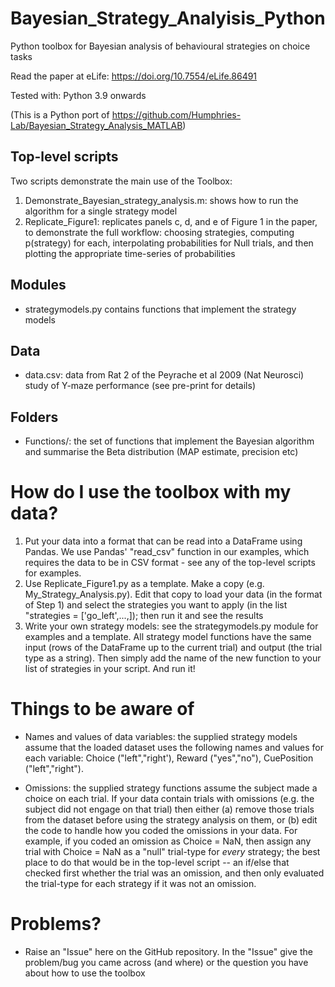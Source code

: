 # Bayesian_Strategy_Analyisis_Python

Python toolbox for Bayesian analysis of behavioural strategies on choice tasks

Read the paper at eLife: https://doi.org/10.7554/eLife.86491

Tested with: Python 3.9 onwards

(This is a Python port of https://github.com/Humphries-Lab/Bayesian_Strategy_Analysis_MATLAB)

## Top-level scripts
Two scripts demonstrate the main use of the Toolbox:
1. Demonstrate_Bayesian_strategy_analysis.m: shows how to run the algorithm for a single strategy model  
2. Replicate_Figure1: replicates panels c, d, and e of Figure 1 in the paper, to demonstrate the full workflow: choosing strategies, computing p(strategy) for each, interpolating probabilities for Null trials, and then plotting the appropriate time-series of probabilities

## Modules
- strategymodels.py contains functions that implement the strategy models

## Data
- data.csv: data from Rat 2 of the Peyrache et al 2009 (Nat Neurosci) study of Y-maze performance (see pre-print for details)

## Folders
- Functions/: the set of functions that implement the Bayesian algorithm and summarise the Beta distribution (MAP estimate, precision etc)

# How do I use the toolbox with my data?
1. Put your data into a format that can be read into a DataFrame using Pandas. We use Pandas' "read_csv" function in our examples, which requires the data to be in CSV format - see any of the top-level scripts for examples. 
2. Use Replicate_Figure1.py as a template. Make a copy (e.g. My_Strategy_Analysis.py). Edit that copy to load your data (in the format of Step 1) and select the strategies you want to apply (in the list "strategies = ['go_left',...,]); then run it and see the results
3. Write your own strategy models: see the strategymodels.py module for examples and a template. All strategy model functions have the same input (rows of the DataFrame up to the current trial) and output (the trial type as a string). Then simply add the name of the new function to your list of strategies in your script. And run it!

# Things to be aware of
- Names and values of data variables: the supplied strategy models assume that the loaded dataset uses the following names and values for each variable: Choice ("left","right'), Reward ("yes","no"), CuePosition ("left","right"). 

- Omissions: the supplied strategy functions assume the subject made a choice on each trial. If your data contain trials with omissions (e.g. the subject did not engage on that trial) then either (a) remove those trials from the dataset before using the strategy analysis on them, or (b) edit the code to handle how you coded the omissions in your data. For example, if you coded an omission as Choice = NaN, then assign any trial with Choice = NaN as a "null" trial-type for *every* strategy; the best place to do that would be in the top-level script -- an if/else that checked first whether the trial was an omission, and then only evaluated the trial-type for each strategy if it was not an omission.

# Problems?
- Raise an "Issue" here on the GitHub repository. In the "Issue" give the problem/bug you came across (and where) or the question you have about how to use the toolbox
